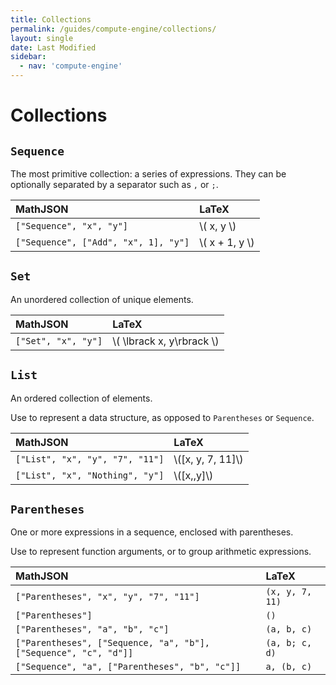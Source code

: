 ```yaml
---
title: Collections
permalink: /guides/compute-engine/collections/
layout: single
date: Last Modified
sidebar:
  - nav: 'compute-engine'
---
```


<script defer type='module'>
    import {  renderMathInDocument } 
      from '//unpkg.com/mathlive/dist/mathlive.min.mjs';
    renderMathInDocument({
      TeX: {
        delimiters: {
          inline: [ ['$', '$'], ['\\(', '\\)']],
          display: [['$$', '$$'],['\\[', '\\]']],
        },
      },
      asciiMath: null,
      processEnvironments : false,
      renderAccessibleContent: false,
    });
</script>

# Collections

## `Sequence`

The most primitive collection: a series of expressions. They can be optionally
separated by a separator such as `,` or `;`.

| MathJSON                             | LaTeX            |
| :----------------------------------- | :--------------- |
| `["Sequence", "x", "y"]`             | \\( x, y \\)     |
| `["Sequence", ["Add", "x", 1], "y"]` | \\( x + 1, y \\) |

## `Set`

An unordered collection of unique elements.

| MathJSON            | LaTeX                       |
| :------------------ | :-------------------------- |
| `["Set", "x", "y"]` | \\( \lbrack x, y\rbrack \\) |

## `List`

An ordered collection of elements.

Use to represent a data structure, as opposed to `Parentheses` or `Sequence`.

| MathJSON                        | LaTeX               |
| :------------------------------ | :------------------ |
| `["List", "x", "y", "7", "11"]` | \\([x, y, 7, 11]\\) |
| `["List", "x", "Nothing", "y"]` | \\([x,,y]\\)        |

## `Parentheses`

One or more expressions in a sequence, enclosed with parentheses.

Use to represent function arguments, or to group arithmetic expressions.

| MathJSON                                                         | LaTeX           |
| :--------------------------------------------------------------- | :-------------- |
| `["Parentheses", "x", "y", "7", "11"]`                           | `(x, y, 7, 11)` |
| `["Parentheses"]`                                                | `()`            |
| `["Parentheses", "a", "b", "c"]`                                 | `(a, b, c)`     |
| `["Parentheses", ["Sequence, "a", "b"], ["Sequence", "c", "d"]]` | `(a, b; c, d)`  |
| `["Sequence", "a", ["Parentheses", "b", "c"]]`                   | `a, (b, c)`     |
